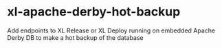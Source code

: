 # xl-apache-derby-hot-backup
Add endpoints to XL Release or XL Deploy running on embedded Apache Derby DB to make a hot backup of the database
